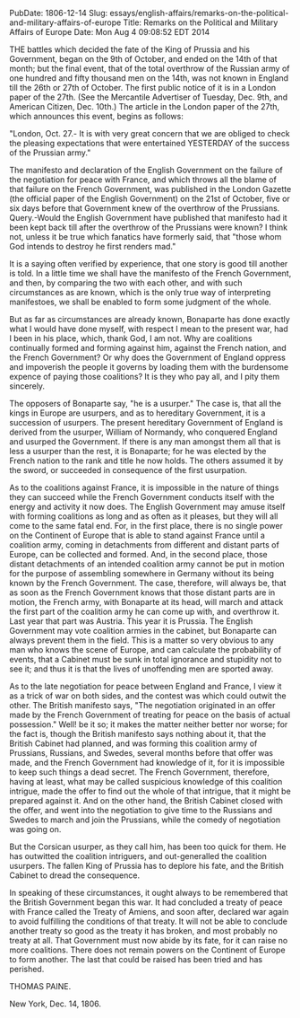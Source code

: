 PubDate: 1806-12-14
Slug: essays/english-affairs/remarks-on-the-political-and-military-affairs-of-europe
Title: Remarks on the Political and Military Affairs of Europe
Date: Mon Aug  4 09:08:52 EDT 2014

   THE battles which decided the fate of the King of Prussia and his
   Government, began on the 9th of October, and ended on the 14th of that
   month; but the final event, that of the total overthrow of the Russian
   army of one hundred and fifty thousand men on the 14th, was not known in
   England till the 26th or 27th of October. The first public notice of it is
   in a London paper of the 27th. (See the Mercantile Advertiser of Tuesday,
   Dec. 9th, and American Citizen, Dec. 10th.) The article in the London
   paper of the 27th, which announces this event, begins as follows:

   "London, Oct. 27.- It is with very great concern that we are obliged to
   check the pleasing expectations that were entertained YESTERDAY of the
   success of the Prussian army."

   The manifesto and declaration of the English Government on the failure of
   the negotiation for peace with France, and which throws all the blame of
   that failure on the French Government, was published in the London Gazette
   (the official paper of the English Government) on the 21st of October,
   five or six days before that Government knew of the overthrow of the
   Prussians. Query.-Would the English Government have published that
   manifesto had it been kept back till after the overthrow of the Prussians
   were known? I think not, unless it be true which fanatics have formerly
   said, that "those whom God intends to destroy he first renders mad."

   It is a saying often verified by experience, that one story is good till
   another is told. In a little time we shall have the manifesto of the
   French Government, and then, by comparing the two with each other, and
   with such circumstances as are known, which is the only true way of
   interpreting manifestoes, we shall be enabled to form some judgment of the
   whole.

   But as far as circumstances are already known, Bonaparte has done exactly
   what I would have done myself, with respect I mean to the present war, had
   I been in his place, which, thank God, I am not. Why are coalitions
   continually formed and forming against him, against the French nation, and
   the French Government? Or why does the Government of England oppress and
   impoverish the people it governs by loading them with the burdensome
   expence of paying those coalitions? It is they who pay all, and I pity
   them sincerely.

   The opposers of Bonaparte say, "he is a usurper."  The case is, that all
   the kings in Europe are usurpers, and as to hereditary Government, it is a
   succession of usurpers. The present hereditary Government of England is
   derived from the usurper, William of Normandy, who conquered England and
   usurped the Government. If there is any man amongst them all that is less
   a usurper than the rest, it is Bonaparte; for he was elected by the French
   nation to the rank and title he now holds. The others assumed it by the
   sword, or succeeded in consequence of the first usurpation.

   As to the coalitions against France, it is impossible in the nature of
   things they can succeed while the French Government conducts itself with
   the energy and activity it now does. The English Government may amuse
   itself with forming coalitions as long and as often as it pleases, but
   they will all come to the same fatal end. For, in the first place, there
   is no single power on the Continent of Europe that is able to stand
   against France until a coalition army, coming in detachments from
   different and distant parts of Europe, can be collected and formed. And,
   in the second place, those distant detachments of an intended coalition
   army cannot be put in motion for the purpose of assembling somewhere in
   Germany without its being known by the French Government. The case,
   therefore, will always be, that as soon as the French Government knows
   that those distant parts are in motion, the French army, with Bonaparte at
   its head, will march and attack the first part of the coalition army he
   can come up with, and overthrow it. Last year that part was Austria. This
   year it is Prussia. The English Government may vote coalition armies in
   the cabinet, but Bonaparte can always prevent them in the field. This is a
   matter so very obvious to any man who knows the scene of Europe, and can
   calculate the probability of events, that a Cabinet must be sunk in total
   ignorance and stupidity not to see it; and thus it is that the lives of
   unoffending men are sported away.

   As to the late negotiation for peace between England and France, I view it
   as a trick of war on both sides, and the contest was which could outwit
   the other. The British manifesto says, "The negotiation originated in an
   offer made by the French Government of treating for peace on the basis of
   actual possession." Well! be it so; it makes the matter neither better nor
   worse; for the fact is, though the British manifesto says nothing about
   it, that the British Cabinet had planned, and was forming this coalition
   army of Prussians, Russians, and Swedes, several months before that offer
   was made, and the French Government had knowledge of it, for it is
   impossible to keep such things a dead secret. The French Government,
   therefore, having at least, what may be called suspicious knowledge of
   this coalition intrigue, made the offer to find out the whole of that
   intrigue, that it might be prepared against it. And on the other hand, the
   British Cabinet closed with the offer, and went into the negotiation to
   give time to the Russians and Swedes to march and join the Prussians,
   while the comedy of negotiation was going on.

   But the Corsican usurper, as they call him, has been too quick for them.
   He has outwitted the coalition intriguers, and out-generalled the
   coalition usurpers. The fallen King of Prussia has to deplore his fate,
   and the British Cabinet to dread the consequence.

   In speaking of these circumstances, it ought always to be remembered that
   the British Government began this war. It had concluded a treaty of peace
   with France called the Treaty of Amiens, and soon after, declared war
   again to avoid fulfilling the conditions of that treaty. It will not be
   able to conclude another treaty so good as the treaty it has broken, and
   most probably no treaty at all. That Government must now abide by its
   fate, for it can raise no more coalitions. There does not remain powers on
   the Continent of Europe to form another. The last that could be raised has
   been tried and has perished.

   THOMAS PAINE.

   New York, Dec. 14, 1806.

    
